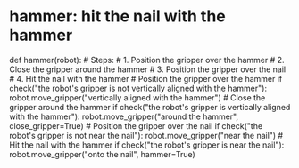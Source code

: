 # hammer: hit the nail with the hammer
def hammer(robot):
    # Steps:
    #  1. Position the gripper over the hammer
    #  2. Close the gripper around the hammer
    #  3. Position the gripper over the nail
    #  4. Hit the nail with the hammer
    # Position the gripper over the hammer
    if check("the robot's gripper is not vertically aligned with the hammer"):
        robot.move_gripper("vertically aligned with the hammer")
    # Close the gripper around the hammer
    if check("the robot's gripper is vertically aligned with the hammer"):
        robot.move_gripper("around the hammer", close_gripper=True)
    # Position the gripper over the nail
    if check("the robot's gripper is not near the nail"):
        robot.move_gripper("near the nail")
    # Hit the nail with the hammer
    if check("the robot's gripper is near the nail"):
        robot.move_gripper("onto the nail", hammer=True)